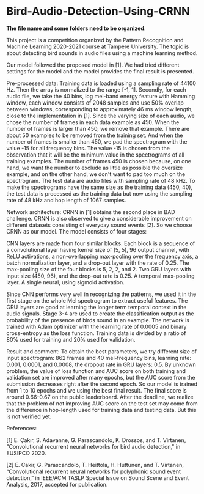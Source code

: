 # Bird-Audio-Detection-Using-CRNN

**The file name and some folders need to be organized**.

This project is a competition organized by the Pattern Recognition and Machine Learning 2020-2021 course at Tampere University. The topic is about detecting bird sounds in audio files using a machine learning method.

Our model followed the proposed model in [1]. We had tried different settings for the model and the model provides the final result is presented.


Pre-processed data: Training data is loaded using a sampling rate of 44100 Hz. Then the array is normalized to the range [-1, 1]. Secondly, for each audio file, we take the 40 bins, log mel-band energy feature with Hamming window, each window consists of 2048 samples and use 50% overlap between windows, corresponding to approximately 46 ms window length, close to the implementation in [1]. Since the varying size of each audio, we chose the number of frames in each data example as 450. When the number of frames is larger than 450, we remove that example. There are about 50 examples to be removed from the training set. And when the number of frames is smaller than 450, we pad the spectrogram with the value -15 for all frequency bins. The value -15 is chosen from the observation that it will be the minimum value in the spectrograms of all training examples. The number of frames 450 is chosen because, on one hand, we want the number to exclude as little as possible the oversize example, and on the other hand, we don't want to pad too much on the spectrogram. The test data are audio files with sampling rate of 48 kHz. To make the spectrograms have the same size as the training data (450, 40), the test data is processed as the training data but now using the sampling rate of 48 kHz and hop length of 1067 samples. 


Network architecture: CRNN in [1] obtains the second place in BAD challenge. CRNN is also observed to give a considerable improvement on different datasets consisting of everyday sound events [2]. So we choose CRNN as our model. The model consists of four stages:


CNN layers are made from four similar blocks. Each block is a sequence of a convolutional layer having kernel size of (5, 5), 96 output channel, with ReLU activations, a non-overlapping max-pooling over the frequency axis, a batch normalization layer, and a drop-out layer with the rate of 0.25. The max-pooling size of the four blocks is 5, 2, 2, and 2.
Two GRU layers with input size (450, 96), and the drop-out rate is 0.25.
A temporal max-pooling layer.
A single neural, using sigmoid activation. 


Since CNN performs very well in recognizing the patterns, we used it in the first stage on the whole Mel spectrogram to extract useful features. The GRU layers are good at learning the longer term temporal context in the audio signals. Stage 3-4 are used to create the classification output as the probability of the presence of birds sound in an example. The network is trained with Adam optimizer with the learning rate of 0.0005 and binary cross-entropy as the loss function. Training data is divided by a ratio of 80% used for training and 20% used for validation.


Result and comment: To obtain the best parameters, we try different size of input spectrogram: 862 frames and 40 mel-frequency bins, learning rate: 0.001, 0.0001, and 0.0008, the dropout rate in GRU layers: 0.5. By unknown problem, the value of loss function and AUC score on both training and validation set are improved after many epochs, but the AUC score from the submission decreases right after the second epoch. So our model is trained from 1 to 10 epochs and we using the best final result. The final score is around 0.66-0.67 on the public leaderboard. After the deadline, we realize that the problem of not improving AUC score on the test set may come from the difference in hop-length used for training data and testing data. But this is not verified yet.

References: 

[1]  E. Çakır, S. Adavanne, G. Parascandolo, K. Drossos, and T. Virtanen, "Convolutional recurrent neural networks for bird audio detection," in EUSIPCO 2020.

[2]  E. Cakir, G. Parascandolo, T. Heittola, H. Huttunen, and T. Virtanen, “Convolutional recurrent neural networks for polyphonic sound event detection,” in IEEE/ACM TASLP Special Issue on Sound Scene and Event Analysis, 2017, accepted for publication.
